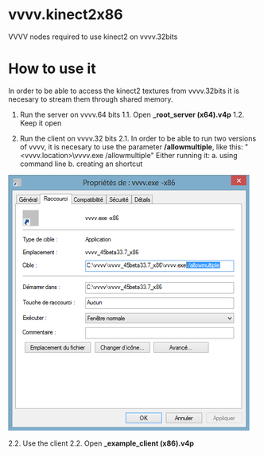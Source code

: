 # vvvv.kinect2x86
VVVV nodes required to use kinect2 on vvvv.32bits

# How to use it
In order to be able to access the kinect2 textures from vvvv.32bits it is necesary to stream them through shared memory.

1. Run the server on vvvv.64 bits
1.1. Open **_root_server (x64).v4p**
1.2. Keep it open

2. Run the client on vvvv.32 bits
2.1. In order to be able to run two versions of vvvv, it is necesary to use the parameter **/allowmultiple**, like this:
    "<vvvv.location>\vvvv.exe /allowmultiple"
Either running it:
  a. using command line 
  b. creating an shortcut 

![Image of how to setup the shortcut](https://github.com/joansolroo/vvvv.kinect2x86/blob/master/Documentation/vvvv_allowmultiple.png)

2.2. Use the client
2.2. Open **_example_client (x86).v4p**
